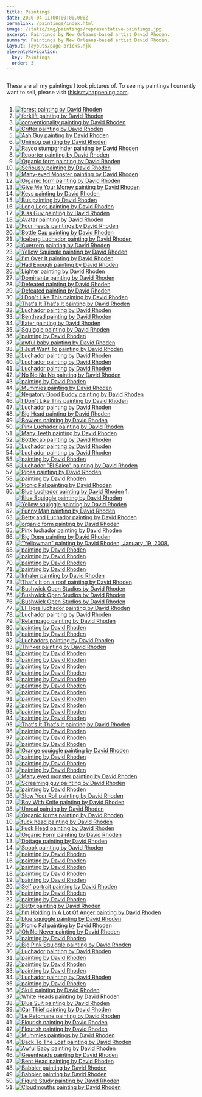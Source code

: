 ```yaml
---
title: Paintings
date: 2020-04-11T00:00:00.000Z
permalink: /paintings/index.html
image: /static/img/paintings/representative-paintings.jpg
excerpt: Paintings by New Orleans-based artist David Rhoden.
summary: Paintings by New Orleans-based artist David Rhoden.
layout: layouts/page-bricks.njk
eleventyNavigation:
  key: Paintings
  order: 3
---
```


<div class="column left">

These are all my paintings I took pictures of.
To see my paintings I currently want to sell, please visit [thisismyhappening.com](https://thisismyhappening.com).

</div>

<div class="column right">

1. [![forest painting by David Rhoden](/static/img/paintings/forest-wizard-oct-19-2024.jpg?nf_resize=smartcrop&w=260&h=260)](/static/img/paintings/forest-wizard-oct-19-2024.jpg)
1. [![forklift painting by David Rhoden](/static/img/paintings/conventionality-oct-2023-1200.jpg?nf_resize=smartcrop&w=260&h=260)](/static/img/paintings/conventionality-oct-2023-1200.jpg)
1. [![conventionality painting by David Rhoden](/static/img/paintings/forklift-nov-19-2023.jpg?nf_resize=smartcrop&w=260&h=260)](/static/img/paintingsforklift-nov-19-2023.jpg)
1. [![Critter painting by David Rhoden](/static/img/paintings/aah-critter-may-21-2023-edit.jpg?nf_resize=smartcrop&w=260&h=260)](/static/img/paintings/aah-critter-may-21-2023.jpg)
1. [![Aah Guy painting by David Rhoden](/static/img/paintings/aah-guy-preview-may-27-2023-edit.jpg?nf_resize=smartcrop&w=260&h=260)](/static/img/paintings/aah-guy-preview-may-27-2023.jpg)
1. [![Unimog painting by David Rhoden](/static/img/paintings/unimog-feb-20-2022.jpg?nf_resize=smartcrop&w=260&h=260)](/static/img/paintings/unimog-feb-20-2022.jpg)
1. [![Rayco stumpgrinder painting by David Rhoden](/static/img/paintings/rayco-flat-feb-1-2021.jpg?nf_resize=smartcrop&w=260&h=260)](/static/img/paintings/rayco-flat-feb-1-2021.jpg)
1. [![Reporter painting by David Rhoden](/static/img/paintings/reporter-feb-11-2021.jpg?nf_resize=smartcrop&w=260&h=260)](/static/img/paintings/reporter-feb-11-2021.jpg)
1. [![Organic form painting by David Rhoden](/static/img/paintings/organic-form-something-jan-17-2021.jpg?nf_resize=smartcrop&w=260&h=260)](/static/img/paintings/organic-form-something-jan-17-2021.jpg)
1. [![Seriously painting by David Rhoden](/static/img/paintings/seriously-dec-29-2020.jpg?nf_resize=smartcrop&w=260&h=260)](/static/img/paintings/seriously-dec-29-2020.jpg)
1. [![Many-eyed Monster painting by David Rhoden](/static/img/paintings/many-eyes-dec-13-2020.jpg?nf_resize=smartcrop&w=260&h=260)](/static/img/paintings/many-eyes-dec-13-2020.jpg)
1. [![Organic form painting by David Rhoden](/static/img/paintings/organicform5-chromeyellow-sq.jpg?nf_resize=smartcrop&w=260&h=260)](/static/img/paintings/organicform5-chromeyellow-sq.jpg)
1. [![Give Me Your Money painting by David Rhoden](/static/img/paintings/Give-Me-Your-Money.jpg?nf_resize=smartcrop&w=260&h=260)](/static/img/paintings/Give-Me-Your-Money.jpg)
1. [![Keys painting by David Rhoden](/static/img/paintings/keys1200.jpg?nf_resize=smartcrop&w=260&h=260)](/static/img/paintings/keys1200.jpg)
1. [![Bus painting by David Rhoden](/static/img/paintings/bus-painting-sep-24-2019.jpg?nf_resize=smartcrop&w=260&h=260)](/static/img/paintings/bus-painting-sep-24-2019.jpg)
1. [![Long Legs painting by David Rhoden](/static/img/paintings/long-legs-20200101.jpg?nf_resize=smartcrop&w=260&h=260)](/static/img/paintings/long-legs-20200101.jpg)
1. [![Kiss Guy painting by David Rhoden](/static/img/paintings/kissguy-sq.jpg?nf_resize=smartcrop&w=260&h=260)](/static/img/paintings/kissguy-sq.jpg)
1. [![Avatar painting by David Rhoden](/static/img/paintings/avatar.jpg?nf_resize=smartcrop&w=260&h=260)](/static/img/paintings/avatar.jpg)
1. [![Four heads paintings by David Rhoden](/static/img/paintings/fourheads.jpg?nf_resize=smartcrop&w=260&h=260)](/static/img/paintings/fourheads.jpg)
1. [![Bottle Cap painting by David Rhoden](/static/img/paintings/bottlecap.jpg?nf_resize=smartcrop&w=260&h=260)](/static/img/paintings/bottlecap.jpg)
1. [![Iceberg Luchador painting by David Rhoden](/static/img/paintings/icebergcrop.jpg?nf_resize=smartcrop&w=260&h=260)](/static/img/paintings/icebergcrop.jpg)
1. [![Guerrero painting by David Rhoden](/static/img/paintings/luchaguerrero.jpg?nf_resize=smartcrop&w=260&h=260)](/static/img/paintings/luchaguerrero.jpg)
1. [![Yellow Squiggle painting by David Rhoden](/static/img/paintings/yellowsquiggle.jpg?nf_resize=smartcrop&w=260&h=260)](/static/img/paintings/yellowsquiggle.jpg)
1. [![I'm Over It painting by David Rhoden](/static/img/paintings/im-over-it-dec-17-2017.jpg?nf_resize=smartcrop&w=260&h=260)](/static/img/paintings/im-over-it-dec-17-2017.jpg)
1. [![Had Enough painting by David Rhoden](/static/img/paintings/Had-Enough.jpg?nf_resize=smartcrop&w=260&h=260)](/static/img/paintings/Had-Enough.jpg)
1. [![Lighter painting by David Rhoden](/static/img/paintings/lighter-jul-19-2020.jpg?nf_resize=smartcrop&w=260&h=260)](/static/img/paintings/lighter-jul-19-2020.jpg)
1. [![Dominante painting by David Rhoden](/static/img/paintings/dominanteatbywaterb.jpg?nf_resize=smartcrop&w=260&h=260)](/static/img/paintings/dominanteatbywaterb.jpg)
1. [![Defeated painting by David Rhoden](/static/img/paintings/blobman.jpg?nf_resize=smartcrop&w=260&h=260)](/static/img/paintings/blobman.jpg)
1. [![Defeated painting by David Rhoden](/static/img/paintings/upsetguyinbathroom.jpg?nf_resize=smartcrop&w=260&h=260)](/static/img/paintings/upsetguyinbathroom.jpg)
1. [![I Don't Like This painting by David Rhoden](/static/img/paintings/idontlikethisinsun.jpg?nf_resize=smartcrop&w=260&h=260)](/static/img/paintings/idontlikethisinsun.jpg)
1. [![That's It That's It painting by David Rhoden](/static/img/paintings/thatsitthatsitoutdoors.jpg?nf_resize=smartcrop&w=260&h=260)](/static/img/paintings/thatsitthatsitoutdoors.jpg)
1. [![Luchador painting by David Rhoden](/static/img/paintings/pinkandyellowluchador.jpg?nf_resize=smartcrop&w=260&h=260)](/static/img/paintings/pinkandyellowluchador.jpg)
1. [![Benthead painting by David Rhoden](/static/img/paintings/benthead.jpg?nf_resize=smartcrop&w=260&h=260)](/static/img/paintings/benthead.jpg)
1. [![Eater painting by David Rhoden](/static/img/paintings/eater.jpg?nf_resize=smartcrop&w=260&h=260)](/static/img/paintings/eater.jpg)
1. [![Squiggle painting by David Rhoden](/static/img/paintings/squiggle4.jpg?nf_resize=smartcrop&w=260&h=260)](/static/img/paintings/squiggle4.jpg)
1. [![painting by David Rhoden](/static/img/paintings/armstroker.jpg?nf_resize=smartcrop&w=260&h=260)](/static/img/paintings/armstroker.jpg)
1. [![awful baby painting by David Rhoden](/static/img/paintings/awfulbaby.jpg?nf_resize=smartcrop&w=260&h=260)](/static/img/paintings/awfulbaby.jpg)
1. [![I Just Want To painting by David Rhoden](/static/img/paintings/ijustwantto.jpg?nf_resize=smartcrop&w=260&h=260)](/static/img/paintings/ijustwantto.jpg)
1. [![Luchador painting by David Rhoden](/static/img/paintings/miamilucha.jpg?nf_resize=smartcrop&w=260&h=260)](/static/img/paintings/miamilucha.jpg)
1. [![Luchador painting by David Rhoden](/static/img/paintings/purpleredlucha.jpg?nf_resize=smartcrop&w=260&h=260)](/static/img/paintings/purpleredlucha.jpg)
1. [![Luchador painting by David Rhoden](/static/img/paintings/relampagoazulonwhite.jpg?nf_resize=smartcrop&w=260&h=260)](/static/img/paintings/relampagoazulonwhite.jpg)
1. [![No No No No painting by David Rhoden](/static/img/paintings/nonononono.jpg?nf_resize=smartcrop&w=260&h=260)](/static/img/paintings/nonononono.jpg)
1. [![painting by David Rhoden](/static/img/paintings/talker.jpg?nf_resize=smartcrop&w=260&h=260)](/static/img/paintings/talker.jpg)
1. [![Mummies painting by David Rhoden](/static/img/paintings/mummies_postK.jpg?nf_resize=smartcrop&w=260&h=260)](/static/img/paintings/mummies_postK.jpg)
1. [![Negatory Good Buddy painting by David Rhoden](/static/img/paintings/negatorygoodbuddy.jpg?nf_resize=smartcrop&w=260&h=260)](/static/img/paintings/negatorygoodbuddy.jpg)
1. [![I Don't Like This painting by David Rhoden](/static/img/paintings/i-dont-like-this.jpg?nf_resize=smartcrop&w=260&h=260)](/static/img/paintings/i-dont-like-this.jpg)
1. [![Luchador painting by David Rhoden](/static/img/paintings/caballeroazul.jpg?nf_resize=smartcrop&w=260&h=260)](/static/img/paintings/caballeroazul.jpg)
1. [![Big Head painting by David Rhoden](/static/img/paintings/bigheadoutdoors.jpg?nf_resize=smartcrop&w=260&h=260)](/static/img/paintings/bigheadoutdoors.jpg)
1. [![Bowlers painting by David Rhoden](/static/img/paintings/bowlers.jpg?nf_resize=smartcrop&w=260&h=260)](/static/img/paintings/bowlers.jpg)
1. [![Pink Luchador painting by David Rhoden](/static/img/paintings/pinkluchadorwithshadow.jpg?nf_resize=smartcrop&w=260&h=260)](/static/img/paintings/pinkluchadorwithshadow.jpg)
1. [![Many Teeth painting by David Rhoden](/static/img/paintings/painting-blue-many-teeth.jpg?nf_resize=smartcrop&w=260&h=260)](/static/img/paintings/painting-blue-many-teeth.jpg)
1. [![Bottlecap painting by David Rhoden](/static/img/paintings/bottlecap_guy_on_horses.jpg?nf_resize=smartcrop&w=260&h=260)](/static/img/paintings/bottlecap_guy_on_horses.jpg)
1. [![Luchador painting by David Rhoden](/static/img/paintings/luchadorverano.jpg?nf_resize=smartcrop&w=260&h=260)](/static/img/paintings/luchadorverano.jpg)
1. [![Luchador painting by David Rhoden](/static/img/paintings/luchadorpurple.jpg?nf_resize=smartcrop&w=260&h=260)](/static/img/paintings/luchadorpurple.jpg)
1. [![painting by David Rhoden](/static/img/paintings/170502600.jpg?nf_resize=smartcrop&w=260&h=260)](/static/img/paintings/170502600.jpg)
1. [![Luchador "El Saico" painting by David Rhoden](/static/img/paintings/170429elsaico1200.jpg?nf_resize=smartcrop&w=260&h=260)](/static/img/paintings/170429elsaico1200.jpg)
1. [![Pipes painting by David Rhoden](/static/img/paintings/thepipesfullsizeoutdoors.jpg?nf_resize=smartcrop&w=260&h=260)](/static/img/paintings/thepipesfullsizeoutdoors.jpg)
1. [![painting by David Rhoden](/static/img/paintings/torsoman1000.jpg?nf_resize=smartcrop&w=260&h=260)](/static/img/paintings/torsoman1000.jpg)
1. [![Picnic Pal painting by David Rhoden](/static/img/paintings/picnicpal.jpg?nf_resize=smartcrop&w=260&h=260)](/static/img/paintings/picnicpal.jpg)
1. [![Blue Luchador painting by David Rhoden](/static/img/paintings/161108blueluchacliffd.jpg?nf_resize=smartcrop&w=260&h=260)](/static/img/paintings/161108blueluchacliffd.jpg) 1.[![Blue Squiggle painting by David Rhoden](/static/img/paintings/160917bluesquiggle.jpg?nf_resize=smartcrop&w=260&h=260)](/static/img/paintings/160917bluesquiggle.jpg)
1. [![Yellow squiggle painting by David Rhoden](/static/img/paintings/160807squiggleyelobig.jpg?nf_resize=smartcrop&w=260&h=260)](/static/img/paintings/160807squiggleyelobig.jpg)
1. [![Funny Man painting by David Rhoden](/static/img/paintings/funnyman-feb-17-2015.jpg?nf_resize=smartcrop&w=260&h=260)](/static/img/paintings/funnyman-feb-17-2015.jpg)
1. [![Betty and Luchador painting by David Rhoden](/static/img/paintings/bettyandlucha.jpg?nf_resize=smartcrop&w=260&h=260)](/static/img/paintings/bettyandlucha.jpg)
1. [![organic form painting by David Rhoden](/static/img/paintings/organicformhanging.jpg?nf_resize=smartcrop&w=260&h=260)](/static/img/paintings/organicformhanging.jpg)
1. [![Pink luchador painting by David Rhoden](/static/img/paintings/170911luchadorpink.jpg?nf_resize=smartcrop&w=260&h=260)](/static/img/paintings/170911luchadorpink.jpg)
1. [![Big Dope painting by David Rhoden](/static/img/paintings/171219bigdopecardboard.jpg?nf_resize=smartcrop&w=260&h=260)](/static/img/paintings/171219bigdopecardboard.jpg)
1. [!["Yellowman" painting by David Rhoden, January, 19, 2008.](/static/img/paintings/yellowman-jan-19-2008.jpg)](/static/img/paintings/yellowman-jan-19-2008.jpg)
1. [![painting by David Rhoden](/static/img/paintings/180114artone.jpg?nf_resize=smartcrop&w=260&h=260)](/static/img/paintings/180114artone.jpg)
1. [![painting by David Rhoden](/static/img/paintings/180114artthree.jpg?nf_resize=smartcrop&w=260&h=260)](/static/img/paintings/180114artthree.jpg)
1. [![painting by David Rhoden](/static/img/paintings/180114arttwo.jpg?nf_resize=smartcrop&w=260&h=260)](/static/img/paintings/180114arttwo.jpg)
1. [![painting by David Rhoden](/static/img/paintings/myhoisecurrently.jpg?nf_resize=smartcrop&w=260&h=260)](/static/img/paintings/myhoisecurrently.jpg)
1. [![Inhaler painting by David Rhoden](/static/img/paintings/inhaler.jpg?nf_resize=smartcrop&w=260&h=260)](/static/img/paintings/inhaler.jpg)
1. [![That's It on a roof painting by David Rhoden](/static/img/paintings/bos-thatsitduskclose.jpg?nf_resize=smartcrop&w=260&h=260)](/static/img/paintings/bos-thatsitduskclose.jpg)
1. [![Bushwick Open Studios by David Rhoden](/static/img/paintings/bos-righthandfar.jpg?nf_resize=smartcrop&w=260&h=260)](/static/img/paintings/bos-righthandfar.jpg)
1. [![Bushwick Open Studios by David Rhoden](/static/img/paintings/bos-selfcloseday.jpg?nf_resize=smartcrop&w=260&h=260)](/static/img/paintings/bos-selfcloseday.jpg)
1. [![Bushwick Open Studios by David Rhoden](/static/img/paintings/bos-allpiecesinplace.jpg?nf_resize=smartcrop&w=260&h=260)](/static/img/paintings/bos-allpiecesinplace.jpg)
1. [![El Tigre luchador painting by David Rhoden](/static/img/paintings/rhodenluchas_eltigre_onfence.jpg?nf_resize=smartcrop&w=260&h=260)](/static/img/paintings/rhodenluchas_eltigre_onfence.jpg)
1. [![Luchador painting by David Rhoden](/static/img/paintings/rhodenluchas_yellow_onfence.jpg?nf_resize=smartcrop&w=260&h=260)](/static/img/paintings/rhodenluchas_yellow_onfence.jpg)
1. [![Relampago painting by David Rhoden](/static/img/paintings/rhodenluchas_relampago_onfence.jpg?nf_resize=smartcrop&w=260&h=260)](/static/img/paintings/rhodenluchas_relampago_onfence.jpg)
1. [![painting by David Rhoden](/static/img/paintings/rhodenluchasavocado_onfence.jpg?nf_resize=smartcrop&w=260&h=260)](/static/img/paintings/rhodenluchasavocado_onfence.jpg)
1. [![painting by David Rhoden](/static/img/paintings/rhodenluchas_allfour_onfence_angle.jpg?nf_resize=smartcrop&w=260&h=260)](/static/img/paintings/rhodenluchas_allfour_onfence_angle.jpg)
1. [![Luchadors painting by David Rhoden](/static/img/paintings/rhodenluchas_allfour_onfence.jpg?nf_resize=smartcrop&w=260&h=260)](/static/img/paintings/rhodenluchas_allfour_onfence.jpg)
1. [![Thinker painting by David Rhoden](/static/img/paintings/thinkeronpink.jpg?nf_resize=smartcrop&w=260&h=260)](/static/img/paintings/thinkeronpink.jpg)
1. [![painting by David Rhoden](/static/img/paintings/sneak.jpg?nf_resize=smartcrop&w=260&h=260)](/static/img/paintings/sneak.jpg)
1. [![painting by David Rhoden](/static/img/paintings/petomane.jpg?nf_resize=smartcrop&w=260&h=260)](/static/img/paintings/petomane.jpg)
1. [![painting by David Rhoden](/static/img/paintings/foil-in-progress-june-16-2004.jpg?nf_resize=smartcrop&w=260&h=260)](/static/img/paintings/foil-in-progress-june-16-2004.jpg)
1. [![painting by David Rhoden](/static/img/paintings/aguilaintergalactico_sm.jpg?nf_resize=smartcrop&w=260&h=260)](/static/img/paintings/aguilaintergalactico_sm.jpg)
1. [![painting by David Rhoden](/static/img/paintings/breathers.jpg?nf_resize=smartcrop&w=260&h=260)](/static/img/paintings/breathers.jpg)
1. [![painting by David Rhoden](/static/img/paintings/startlebot.jpg?nf_resize=smartcrop&w=260&h=260)](/static/img/paintings/startlebot.jpg)
1. [![painting by David Rhoden](/static/img/paintings/foilface-june-17-2004.jpg?nf_resize=smartcrop&w=260&h=260)](/static/img/paintings/foilface-june-17-2004.jpg)
1. [![painting by David Rhoden](/static/img/paintings/bigface.jpg?nf_resize=smartcrop&w=260&h=260)](/static/img/paintings/bigface.jpg)
1. [![painting by David Rhoden](/static/img/paintings/mitzi.jpg?nf_resize=smartcrop&w=260&h=260)](/static/img/paintings/mitzi.jpg)
1. [![painting by David Rhoden](/static/img/paintings/cloudcreatures.jpg?nf_resize=smartcrop&w=260&h=260)](/static/img/paintings/cloudcreatures.jpg)
1. [![painting by David Rhoden](/static/img/paintings/greenlightning.jpg?nf_resize=smartcrop&w=260&h=260)](/static/img/paintings/greenlightning.jpg)
1. [![That's It That's It painting by David Rhoden](/static/img/paintings/thatsitthatsit.jpg?nf_resize=smartcrop&w=260&h=260)](/static/img/paintings/thatsitthatsit.jpg)
1. [![painting by David Rhoden](/static/img/paintings/improbable.jpg?nf_resize=smartcrop&w=260&h=260)](/static/img/paintings/improbable.jpg)
1. [![painting by David Rhoden](/static/img/paintings/orangesquiggle01.jpg?nf_resize=smartcrop&w=260&h=260)](/static/img/paintings/orangesquiggle01.jpg)
1. [![painting by David Rhoden](/static/img/paintings/orangeflame01.jpg?nf_resize=smartcrop&w=260&h=260)](/static/img/paintings/orangeflame01.jpg)
1. [![Orange squiggle painting by David Rhoden](/static/img/paintings/orangesquiggle02.jpg?nf_resize=smartcrop&w=260&h=260)](/static/img/paintings/orangesquiggle02.jpg)
1. [![painting by David Rhoden](/static/img/paintings/cartoony-face.jpg?nf_resize=smartcrop&w=260&h=260)](/static/img/paintings/cartoony-face.jpg)
1. [![painting by David Rhoden](/static/img/paintings/blueflame1.jpg?nf_resize=smartcrop&w=260&h=260)](/static/img/paintings/blueflame1.jpg)
1. [![painting by David Rhoden](/static/img/paintings/blueflame2.jpg?nf_resize=smartcrop&w=260&h=260)](/static/img/paintings/blueflame2.jpg)
1. [![Many eyed monster painting by David Rhoden](/static/img/paintings/manyeyedmonster.jpg?nf_resize=smartcrop&w=260&h=260)](/static/img/paintings/manyeyedmonster.jpg)
1. [![Screaming guy painting by David Rhoden](/static/img/paintings/screaming-guy.jpg?nf_resize=smartcrop&w=260&h=260)](static/img/paintings/screaming-guy.jpg)
1. [![painting by David Rhoden](/static/img/paintings/twowhitefigures.jpg?nf_resize=smartcrop&w=260&h=260)](/static/img/paintings/twowhitefigures.jpg)
1. [![Slow Your Roll painting by David Rhoden](/static/img/paintings/slowyourroll.jpg?nf_resize=smartcrop&w=260&h=260)](/static/img/paintings/slowyourroll.jpg)
1. [![Boy With Knife painting by David Rhoden](/static/img/paintings/boywithknife.jpg?nf_resize=smartcrop&w=260&h=260)](/static/img/paintings/boywithknife.jpg)
1. [![Unreal painting by David Rhoden](/static/img/paintings/unreal.jpg?nf_resize=smartcrop&w=260&h=260)](/static/img/paintings/unreal.jpg)
1. [![Organic forms painting by David Rhoden](/static/img/paintings/organicforms.jpg?nf_resize=smartcrop&w=260&h=260)](/static/img/paintings/organicforms.jpg)
1. [![fuck head painting by David Rhoden](/static/img/paintings/fuckhead.jpg?nf_resize=smartcrop&w=260&h=260)](/static/img/paintings/fuckhead.jpg)
1. [![Fuck Head painting by David Rhoden](/static/img/paintings/fuckhead02.jpg?nf_resize=smartcrop&w=260&h=260)](/static/img/paintings/fuckhead02.jpg)
1. [![Organic Form painting by David Rhoden](/static/img/paintings/organicformsorange.jpg?nf_resize=smartcrop&w=260&h=260)](/static/img/paintings/organicformsorange.jpg)
1. [![Dottage painting by David Rhoden](/static/img/paintings/dottage.jpg?nf_resize=smartcrop&w=260&h=260)](/static/img/paintings/dottage.jpg)
1. [![Spook painting by David Rhoden](/static/img/paintings/spookonwall.jpg?nf_resize=smartcrop&w=260&h=260)](/static/img/paintings/spookonwall.jpg)
1. [![painting by David Rhoden](/static/img/paintings/whitepaintings3.jpg?nf_resize=smartcrop&w=260&h=260)](/static/img/paintings/whitepaintings3.jpg)
1. [![painting by David Rhoden](/static/img/paintings/whitepaintings4.jpg?nf_resize=smartcrop&w=260&h=260)](/static/img/paintings/whitepaintings4.jpg)
1. [![painting by David Rhoden](/static/img/paintings/whitepaintings1.jpg?nf_resize=smartcrop&w=260&h=260)](/static/img/paintings/whitepaintings1.jpg)
1. [![painting by David Rhoden](/static/img/paintings/whitepaintings2.jpg?nf_resize=smartcrop&w=260&h=260)](/static/img/paintings/whitepaintings2.jpg)
1. [![painting by David Rhoden](/static/img/paintings/colorful-lucha.jpg?nf_resize=smartcrop&w=260&h=260)](/static/img/paintings/colorful-lucha.jpg)
1. [![Self portrait painting by David Rhoden](/static/img/paintings/selfportrait-with-large-tongue.jpg?nf_resize=smartcrop&w=260&h=260)](/static/img/paintings/selfportrait-with-large-tongue.jpg)
1. [![painting by David Rhoden](/static/img/paintings/smallluchas1404123.jpg?nf_resize=smartcrop&w=260&h=260)](/static/img/paintings/smallluchas1404123.jpg)
1. [![painting by David Rhoden](/static/img/paintings/smallluchas1404122.jpg?nf_resize=smartcrop&w=260&h=260)](/static/img/paintings/smallluchas1404122.jpg)
1. [![Betty painting by David Rhoden](/static/img/paintings/bigbetty1000.jpg?nf_resize=smartcrop&w=260&h=260)](/static/img/paintings/bigbetty1000.jpg)
1. [![I'm Holding In A Lot Of Anger painting by David Rhoden](/static/img/paintings/holding-anger-on-wall-oct-2-2016.jpg?nf_resize=smartcrop&w=260&h=260)](/static/img/paintings/holding-anger-on-wall-oct-2-2016.jpg)
1. [![blue squiggle painting by David Rhoden](/static/img/paintings/bluesquiggle.jpg?nf_resize=smartcrop&w=260&h=260)](/static/img/paintings/bluesquiggle.jpg)
1. [![Picnic Pal painting by David Rhoden](/static/img/paintings/cornmanreadyfortheworld.jpg?nf_resize=smartcrop&w=260&h=260)](/static/img/paintings/cornmanreadyfortheworld.jpg)
1. [![Oh No Never painting by David Rhoden](/static/img/paintings/ohnonever.jpg?nf_resize=smartcrop&w=260&h=260)](/static/img/paintings/ohnonever.jpg)
1. [![painting by David Rhoden](/static/img/paintings/pieceatgogobs.jpg?nf_resize=smartcrop&w=260&h=260)](/static/img/paintings/pieceatgogobs.jpg)
1. [![Big Pink Squiggle painting by David Rhoden](/static/img/paintings/bigpink.jpg?nf_resize=smartcrop&w=260&h=260)](/static/img/paintings/bigpink.jpg)
1. [![Luchador painting by David Rhoden](/static/img/paintings/lucha151223.jpg?nf_resize=smartcrop&w=260&h=260)](/static/img/paintings/lucha151223.jpg)
1. [![painting by David Rhoden](/static/img/paintings/newguyattheoffice.jpg?nf_resize=smartcrop&w=260&h=260)](/static/img/paintings/newguyattheoffice.jpg)
1. [![painting by David Rhoden](/static/img/paintings/bluelu150215.jpg?nf_resize=smartcrop&w=260&h=260)](/static/img/paintings/bluelu150215.jpg)
1. [![painting by David Rhoden](/static/img/paintings/nudedavid.jpg?nf_resize=smartcrop&w=260&h=260)](/static/img/paintings/nudedavid.jpg)
1. [![Luchador painting by David Rhoden](/static/img/paintings/lucha150209.jpg?nf_resize=smartcrop&w=260&h=260)](/static/img/paintings/lucha150209.jpg)
1. [![painting by David Rhoden](/static/img/paintings/whiteboard.jpg?nf_resize=smartcrop&w=260&h=260)](/static/img/paintings/whiteboard.jpg)
1. [![Skull painting by David Rhoden](/static/img/paintings/bright-skull.jpg?nf_resize=smartcrop&w=260&h=260)](/static/img/paintings/bright-skull.jpg)
1. [![White Heads painting by David Rhoden](/static/img/paintings/whiteheads.jpg?nf_resize=smartcrop&w=260&h=260)](/static/img/paintings/whiteheads.jpg)
1. [![Blue Suit painting by David Rhoden](/static/img/paintings/smallbluesuit2.jpg?nf_resize=smartcrop&w=260&h=260)](/static/img/paintings/smallbluesuit2.jpg)
1. [![Car Thief painting by David Rhoden](/static/img/paintings/carthief.jpg?nf_resize=smartcrop&w=260&h=260)](/static/img/paintings/carthief.jpg)
1. [![Le Petomane painting by David Rhoden](/static/img/paintings/le-petomane-painting.jpg?nf_resize=smartcrop&w=260&h=260)](/static/img/paintings/le-petomane-painting.jpg)
1. [![Flourish painting by David Rhoden](/static/img/paintings/flourishstanding.jpg?nf_resize=smartcrop&w=260&h=260)](/static/img/paintings/flourishstanding.jpg)
1. [![Flourish painting by David Rhoden](/static/img/paintings/flourishlayingflat.jpg?nf_resize=smartcrop&w=260&h=260)](/static/img/paintings/flourishlayingflat.jpg)
1. [![Mummies paintings by David Rhoden](/static/img/paintings/cutoutmummiestalking.jpg?nf_resize=smartcrop&w=260&h=260)](/static/img/paintings/cutoutmummiestalking.jpg)
1. [![Back To The Loaf painting by David Rhoden](/static/img/paintings/backtoloafinoffice.jpg?nf_resize=smartcrop&w=260&h=260)](/static/img/paintings/backtoloafinoffice.jpg)
1. [![Awful Baby painting by David Rhoden](/static/img/paintings/awfulbaby1.jpg?nf_resize=smartcrop&w=260&h=260)](/static/img/paintings/awfulbaby1.jpg)
1. [![Greenheads painting by David Rhoden](/static/img/paintings/greenheads.jpg?nf_resize=smartcrop&w=260&h=260)](/static/img/paintings/greenheads.jpg)
1. [![Bent Head painting by David Rhoden](/static/img/paintings/cutouttubesockwcolby.jpg?nf_resize=smartcrop&w=260&h=260)](/static/img/paintings/cutouttubesockwcolby.jpg)
1. [![Babbler painting by David Rhoden](/static/img/paintings/cutoutbabbler.jpg?nf_resize=smartcrop&w=260&h=260)](/static/img/paintings/cutoutbabbler.jpg)
1. [![Babbler painting by David Rhoden](/static/img/paintings/babbler_small.jpg?nf_resize=smartcrop&w=260&h=260)](/static/img/paintings/babbler_small.jpg)
1. [![Figure Study painting by David Rhoden](/static/img/paintings/figurestudy.jpg?nf_resize=smartcrop&w=260&h=260)](/static/img/paintings/figurestudy.jpg)
1. [![Cloudmouths painting by David Rhoden](/static/img/paintings/cloudmouths.jpg?nf_resize=smartcrop&w=260&h=260)](/static/img/paintings/cloudmouths.jpg)
</div>
